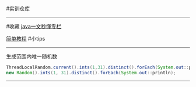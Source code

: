 #实训仓库
****
#收藏
[java一文秒懂专栏](https://www.twle.cn/c/yufei/javatm/javatm-basic-executorservice.html)

[简单教程](https://www.twle.cn)
#小tips
***
生成范围内唯一随机数
```java
ThreadLocalRandom.current().ints(1,31).distinct().forEach(System.out::println);
new Random().ints(1, 31).distinct().forEach(System.out::println);
```
***